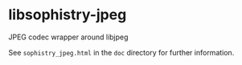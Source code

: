 # libsophistry-jpeg
JPEG codec wrapper around libjpeg

See `sophistry_jpeg.html` in the `doc` directory for further information.
